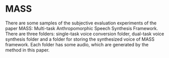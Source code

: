 # MASS
There are some samples of the subjective evaluation experiments of the paper MASS: Multi-task Anthropomorphic Speech Synthesis Framework. There are three folders: single-task voice conversion folder, dual-task voice synthesis folder and a folder for storing the synthesized voice of MASS framework. Each folder has some audio, which are generated by the method in this paper. 
